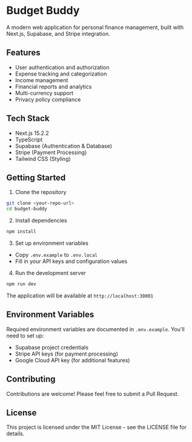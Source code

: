 # Budget Buddy

A modern web application for personal finance management, built with Next.js, Supabase, and Stripe integration.

## Features

- User authentication and authorization
- Expense tracking and categorization
- Income management
- Financial reports and analytics
- Multi-currency support
- Privacy policy compliance

## Tech Stack

- Next.js 15.2.2
- TypeScript
- Supabase (Authentication & Database)
- Stripe (Payment Processing)
- Tailwind CSS (Styling)

## Getting Started

1. Clone the repository

```bash
git clone <your-repo-url>
cd budget-buddy
```

2. Install dependencies

```bash
npm install
```

3. Set up environment variables

- Copy `.env.example` to `.env.local`
- Fill in your API keys and configuration values

4. Run the development server

```bash
npm run dev
```

The application will be available at `http://localhost:30001`

## Environment Variables

Required environment variables are documented in `.env.example`. You'll need to set up:

- Supabase project credentials
- Stripe API keys (for payment processing)
- Google Cloud API key (for additional features)

## Contributing

Contributions are welcome! Please feel free to submit a Pull Request.

## License

This project is licensed under the MIT License - see the LICENSE file for details.
